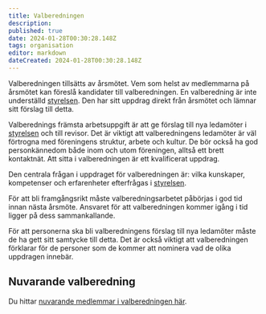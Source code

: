 ```yaml
---
title: Valberedningen
description: 
published: true
date: 2024-01-28T00:30:28.148Z
tags: organisation
editor: markdown
dateCreated: 2024-01-28T00:30:28.148Z
---
```


Valberedningen tillsätts av årsmötet. Vem som helst av medlemmarna på årsmötet kan föreslå kandidater till valberedningen. En valberedning är inte underställd [styrelsen](/styrelse). Den har sitt uppdrag direkt från årsmötet och lämnar sitt förslag till detta.

Valberednings främsta arbetsuppgift är att ge förslag till nya ledamöter i [styrelsen](/styrelse) och till revisor. Det är viktigt att valberedningens ledamöter är väl förtrogna med föreningens struktur, arbete och kultur. De bör också ha god personkännedom både inom och utom föreningen, alltså ett brett kontaktnät. Att sitta i valberedningen är ett kvalificerat uppdrag.

Den centrala frågan i uppdraget för valberedningen är: vilka kunskaper, kompetenser och erfarenheter efterfrågas i [styrelsen](/styrelse).

För att bli framgångsrikt måste valberedningsarbetet påbörjas i god tid innan nästa årsmöte. Ansvaret för att valberedningen kommer igång i tid ligger på dess sammankallande.

För att personerna ska bli valberedningens förslag till nya ledamöter måste de ha gett sitt samtycke till detta. Det är också viktigt att valberedningen förklarar för de personer som de kommer att nominera vad de olika uppdragen innebär.

## Nuvarande valberedning
Du hittar [nuvarande medlemmar i valberedningen här](https://sannadal.com/om-foreningen/organisation/valberedning/).

